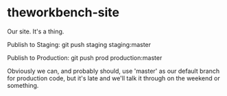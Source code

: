 theworkbench-site
=================

Our site. It's a thing.


Publish to Staging:
  git push staging staging:master
  
Publish to Production:
  git push prod production:master


Obviously we can, and probably should, use 'master' as our default branch for production code, but it's late and we'll talk it through on the weekend or something.